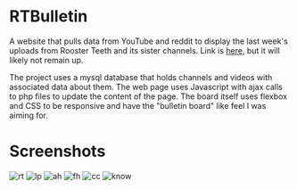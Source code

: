 # RTBulletin

A website that pulls data from YouTube and reddit to display the last week's uploads from Rooster Teeth and its sister channels. Link is [here](http://csdept19.mtech.edu/rtb/), but it will likely not remain up.

The project uses a mysql database that holds channels and videos with associated data about them. The web page uses Javascript with ajax calls to php files to update the content of the page. The board itself uses flexbox and CSS to be responsive and have the "bulletin board" like feel I was aiming for.


# Screenshots
![rt](/screenshot/rt.png)
![lp](/screenshot/lp.png)
![ah](/screenshot/ah.png)
![fh](/screenshot/fh.png)
![cc](/screenshot/cc.png)
![know](/screenshot/know.png)
